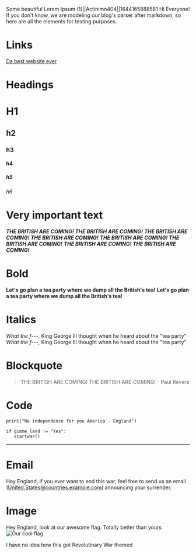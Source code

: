 Some beautiful Lorem Ipsum (1)||Actinimn404||1644165888581
Hi Everyone!
If you don't know, we are modeling our blog's parser after markdown, so here are all the elements for testing purposes.

# Links
[Da best website ever](http://devnothackercorporations.github.io/)

# Headings
# H1
## h2
### h3
#### h4
##### h5
###### h6

# Very important text
***THE BRITISH ARE COMING! THE BRITISH ARE COMING!***
___THE BRITISH ARE COMING! THE BRITISH ARE COMING!___
__*THE BRITISH ARE COMING! THE BRITISH ARE COMING!*__
**_THE BRITISH ARE COMING! THE BRITISH ARE COMING!_**

# Bold
**Let's go plan a tea party where we dump all the British's tea!**
__Let's go plan a tea party where we dump all the British's tea!__

# Italics
*What the f---,* King George III thought when he heard about the "tea party"
_What the f---,_ King George III thought when he heard about the "tea party"

# Blockquote
> THE BRITISH ARE COMING! THE BRITISH ARE COMING! - Paul Revere

# Code
`print("No independence for you America - England")`
```
if gimme_land != "Yes":
   startwar()
```
----

# Email
Hey England, if you ever want to end this war, feel free to send us an email (<United.States@countries.example.com>) announcing your surrender.

# Image
Hey England, look at our awesome flag. Totally better than yours
![Our cool flag](https://upload.wikimedia.org/wikipedia/commons/1/1a/Betsy_Ross_flag.svg)



I have no idea how this got Revolutinary War themed